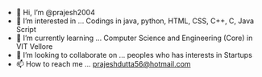 - 👋 Hi, I’m @prajesh2004
- 👀 I’m interested in ... Codings in java, python, HTML, CSS, C++, C, Java Script
- 🌱 I’m currently learning ... Computer Science and Engineering (Core) in VIT Vellore
- 💞️ I’m looking to collaborate on ... peoples who has interests in Startups
- 📫 How to reach me ... prajeshdutta56@hotmail.com

<!---
prajesh2004/prajesh2004 is a ✨ special ✨ repository because its `README.md` (this file) appears on your GitHub profile.
You can click the Preview link to take a look at your changes.
--->
